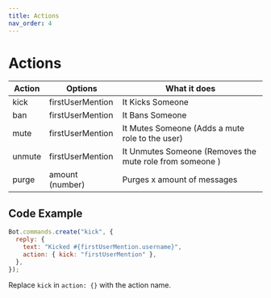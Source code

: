 ```yaml
---
title: Actions
nav_order: 4
---
```


# Actions

| Action | Options          | What it does                                             |
| ------ | ---------------- | -------------------------------------------------------- |
| kick   | firstUserMention | It Kicks Someone                                         |
| ban    | firstUserMention | It Bans Someone                                          |
| mute   | firstUserMention | It Mutes Someone (Adds a mute role to the user)          |
| unmute | firstUserMention | It Unmutes Someone (Removes the mute role from someone ) |
| purge  | amount (number)  | Purges x amount of messages                              |

## Code Example

```js
Bot.commands.create("kick", {
  reply: {
    text: "Kicked #{firstUserMention.username}",
    action: { kick: "firstUserMention" },
  },
});
```

Replace `kick` in `action: {}` with the action name.
